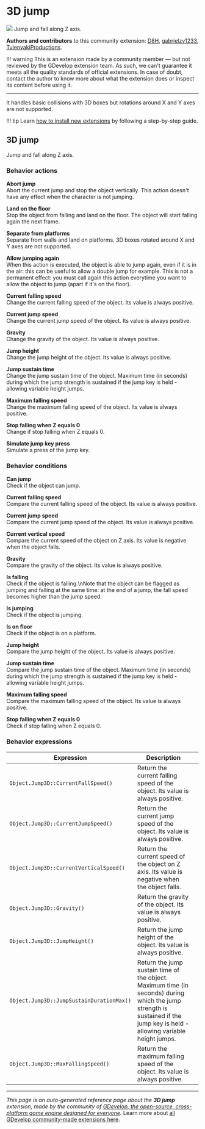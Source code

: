 # 3D jump

<img src="https://asset-resources.gdevelop.io/public-resources/Icons/Line Hero Pack/Master/SVG/Sports and Fitness/29b5c1893f81031cca98c9a1c447464b433717bdf3569ce5fac7c7cb0a8a2b82_Sports and Fitness_gym_running_foot_run.svg" class="extension-icon"></img>
Jump and fall along Z axis.

**Authors and contributors** to this community extension: [D8H](https://gd.games/D8H), [gabrielzv1233](https://gd.games/gabrielzv1233), [TulenvakiProductions](https://gd.games/TulenvakiProductions).

!!! warning
    This is an extension made by a community member — but not reviewed
    by the GDevelop extension team. As such, we can't guarantee it
    meets all the quality standards of official extensions. In case of
    doubt, contact the author to know more about what the extension
    does or inspect its content before using it.

---

It handles basic collisions with 3D boxes but rotations around X and Y axes are not supported.

!!! tip
    Learn [how to install new extensions](/gdevelop5/extensions/search) by following a step-by-step guide.



## 3D jump 

Jump and fall along Z axis. 

### Behavior actions

**Abort jump**  
Abort the current jump and stop the object vertically. This action doesn't have any effect when the character is not jumping.

**Land on the floor**  
Stop the object from falling and land on the floor. The object will start falling again the next frame.

**Separate from platforms**  
Separate from walls and land on platforms. 3D boxes rotated around X and Y axes are not supported.

**Allow jumping again**  
When this action is executed, the object is able to jump again, even if it is in the air: this can be useful to allow a double jump for example. This is not a permanent effect: you must call again this action everytime you want to allow the object to jump (apart if it's on the floor).

**Current falling speed**  
Change the current falling speed of the object. Its value is always positive.

**Current jump speed**  
Change the current jump speed of the object. Its value is always positive.

**Gravity**  
Change the gravity of the object. Its value is always positive.

**Jump height**  
Change the jump height of the object. Its value is always positive.

**Jump sustain time**  
Change the jump sustain time of the object. Maximum time (in seconds) during which the jump strength is sustained if the jump key is held - allowing variable height jumps.

**Maximum falling speed**  
Change the maximum falling speed of the object. Its value is always positive.

**Stop falling when Z equals 0**  
Change if stop falling when Z equals 0.

**Simulate jump key press**  
Simulate a press of the jump key.

### Behavior conditions

**Can jump**  
Check if the object can jump.

**Current falling speed**  
Compare the current falling speed of the object. Its value is always positive.

**Current jump speed**  
Compare the current jump speed of the object. Its value is always positive.

**Current vertical speed**  
Compare the current speed of the object on Z axis. Its value is negative when the object falls.

**Gravity**  
Compare the gravity of the object. Its value is always positive.

**Is falling**  
Check if the object is falling.\nNote that the object can be flagged as jumping and falling at the same time: at the end of a jump, the fall speed becomes higher than the jump speed.

**Is jumping**  
Check if the object is jumping.

**Is on floor**  
Check if the object is on a platform.

**Jump height**  
Compare the jump height of the object. Its value is always positive.

**Jump sustain time**  
Compare the jump sustain time of the object. Maximum time (in seconds) during which the jump strength is sustained if the jump key is held - allowing variable height jumps.

**Maximum falling speed**  
Compare the maximum falling speed of the object. Its value is always positive.

**Stop falling when Z equals 0**  
Check if stop falling when Z equals 0.

### Behavior expressions

| Expression | Description |  |
|-----|-----|-----|
| `Object.Jump3D::CurrentFallSpeed()` | Return the current falling speed of the object. Its value is always positive. ||
| `Object.Jump3D::CurrentJumpSpeed()` | Return the current jump speed of the object. Its value is always positive. ||
| `Object.Jump3D::CurrentVerticalSpeed()` | Return the current speed of the object on Z axis. Its value is negative when the object falls. ||
| `Object.Jump3D::Gravity()` | Return the gravity of the object. Its value is always positive. ||
| `Object.Jump3D::JumpHeight()` | Return the jump height of the object. Its value is always positive. ||
| `Object.Jump3D::JumpSustainDurationMax()` | Return the jump sustain time of the object. Maximum time (in seconds) during which the jump strength is sustained if the jump key is held - allowing variable height jumps. ||
| `Object.Jump3D::MaxFallingSpeed()` | Return the maximum falling speed of the object. Its value is always positive. ||

---

*This page is an auto-generated reference page about the **3D jump** extension, made by the community of [GDevelop, the open-source, cross-platform game engine designed for everyone](https://gdevelop.io/).* Learn more about [all GDevelop community-made extensions here](/gdevelop5/extensions).